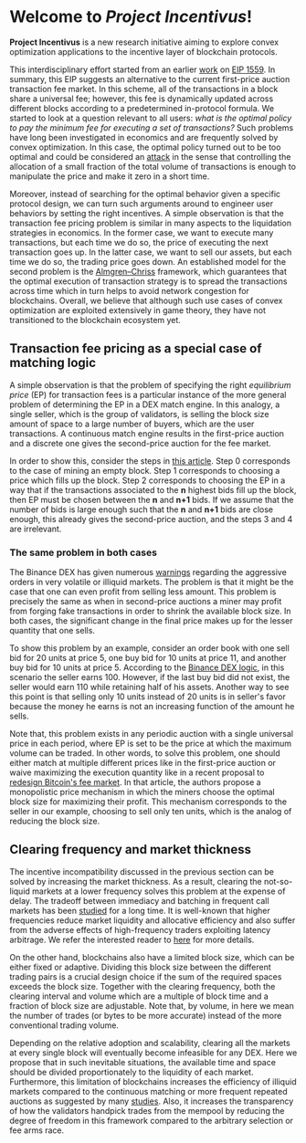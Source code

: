 # Welcome to _Project Incentivus_!

**Project Incentivus** is a new research initiative aiming to explore convex optimization applications to the incentive layer of blockchain protocols.

This interdisciplinary effort started from an earlier [work](https://ethresear.ch/t/draft-position-paper-on-resource-pricing/2838/24?u=mtefagh) on [EIP 1559](https://ethereum-magicians.org/t/eip-1559-fee-market-change-for-eth-1-0-chain/2783/24?u=mtefagh). In summary, this EIP suggests an alternative to the current first-price auction transaction fee market. In this scheme, all of the transactions in a block share a universal fee; however, this fee is dynamically updated across different blocks according to a predetermined in-protocol formula. We started to look at a question relevant to all users: _what is the optimal policy to pay the minimum fee for executing a set of transactions?_ Such problems have long been investigated in economics and are frequently solved by convex optimization. In this case, the optimal policy turned out to be too optimal and could be considered an [attack](https://nbviewer.jupyter.org/github/mtefagh/fee/blob/master/fee.ipynb) in the sense that controlling the allocation of a small fraction of the total volume of transactions is enough to manipulate the price and make it zero in a short time.

Moreover, instead of searching for the optimal behavior given a specific protocol design, we can turn such arguments around to engineer user behaviors by setting the right incentives. A simple observation is that the transaction fee pricing problem is similar in many aspects to the liquidation strategies in economics. In the former case, we want to execute many transactions, but each time we do so, the price of executing the next transaction goes up. In the latter case, we want to sell our assets, but each time we do so, the trading price goes down. An established model for the second problem is the [Almgren–Chriss](https://github.com/zcash/zcash/issues/3473#issuecomment-479625462) framework, which guarantees that the optimal execution of transaction strategy is to spread the transactions across time which in turn helps to avoid network congestion for blockchains. Overall, we believe that although such use cases of convex optimization are exploited extensively in game theory, they have not transitioned to the blockchain ecosystem yet.

## Transaction fee pricing as a special case of matching logic

A simple observation is that the problem of specifying the right _equilibrium price_ (EP) for transaction fees is a particular instance of the more general problem of determining the EP in a DEX match engine. In this analogy, a single seller, which is the group of validators, is selling the block size amount of space to a large number of buyers, which are the user transactions. A continuous match engine results in the first-price auction and a discrete one gives the second-price auction for the fee market.

In order to show this, consider the steps in [this article](https://docs.binance.org/match-examples.html). Step 0  corresponds to the case of mining an empty block. Step 1 corresponds to choosing a price which fills up the block. Step 2 corresponds to choosing the EP in a way that if the transactions associated to the **n** highest bids fill up the block, then EP must be chosen between the **n** and **n+1** bids. If we assume that the number of bids is large enough such that the **n** and **n+1** bids are close enough, this already gives the second-price auction, and the steps 3 and 4 are irrelevant.

### The same problem in both cases

The Binance DEX has given numerous [warnings](https://docs.binance.org/match.html#conclude-execution-price) regarding the aggressive orders in very volatile or illiquid markets. The problem is that it might be the case that one can even profit from selling less amount. This problem is precisely the same as when in second-price auctions a miner may profit from forging fake transactions in order to shrink the available block size. In both cases, the significant change in the final price makes up for the lesser quantity that one sells. 

To show this problem by an example, consider an order book with one sell bid for 20 units at price 5, one buy bid for 10 units at price 11, and another buy bid for 10 units at price 5. According to the [Binance DEX logic](https://www.binance.vision/tutorials/deep-dive-into-the-binance-dex-match-engine), in this scenario the seller earns 100. However, if the last buy bid did not exist, the seller would earn 110 while retaining half of his assets. Another way to see this point is that selling only 10 units instead of 20 units is in seller's favor because the money he earns is not an increasing function of the amount he sells.

Note that, this problem exists in any periodic auction with a single universal price in each period, where EP is set to be the price at which the maximum volume can be traded. In other words, to solve this problem, one should either match at multiple different prices like in the first-price auction or waive maximizing the execution quantity like in a recent proposal to [redesign Bitcoin's fee market](https://arxiv.org/abs/1709.08881). In that article, the authors propose a monopolistic price mechanism in which the miners choose the optimal block size for maximizing their profit. This mechanism corresponds to the seller in our example, choosing to sell only ten units, which is the analog of reducing the block size. 

## Clearing frequency and market thickness

The incentive incompatibility discussed in the previous section can be solved by increasing the market thickness. As a result, clearing the not-so-liquid markets at a lower frequency solves this problem at the expense of delay. The tradeoff between immediacy and batching in frequent call markets has been [studied](http://simonloertscher.net/wp-content/uploads/2018/04/LMT.2018-02-12.pdf) for a long time. It is well-known that higher frequencies reduce market liquidity and allocative efficiency and also suffer from the adverse effects of high-frequency traders exploiting latency arbitrage. We refer the interested reader to [here](https://dl.acm.org/citation.cfm?id=3085153) for more details.

On the other hand, blockchains also have a limited block size, which can be either fixed or adaptive. Dividing this block size between the different trading pairs is a crucial design choice if the sum of the required spaces exceeds the block size. Together with the clearing frequency, both the clearing interval and volume which are a multiple of block time and a fraction of block size are adjustable. Note that, by volume, in here we mean the number of trades (or bytes to be more accurate) instead of the more conventional trading volume. 

Depending on the relative adoption and scalability, clearing all the markets at every single block will eventually become infeasible for any DEX. Here we propose that in such inevitable situations, the available time and space should be divided proportionately to the liquidity of each market. Furthermore, this limitation of blockchains increases the efficiency of illiquid markets compared to the continuous matching or more frequent repeated auctions as suggested by many [studies](https://academic.oup.com/restud/article/84/4/1606/2963139). Also, it increases the transparency of how the validators handpick trades from the mempool by reducing the degree of freedom in this framework compared to the arbitrary selection or fee arms race. 
